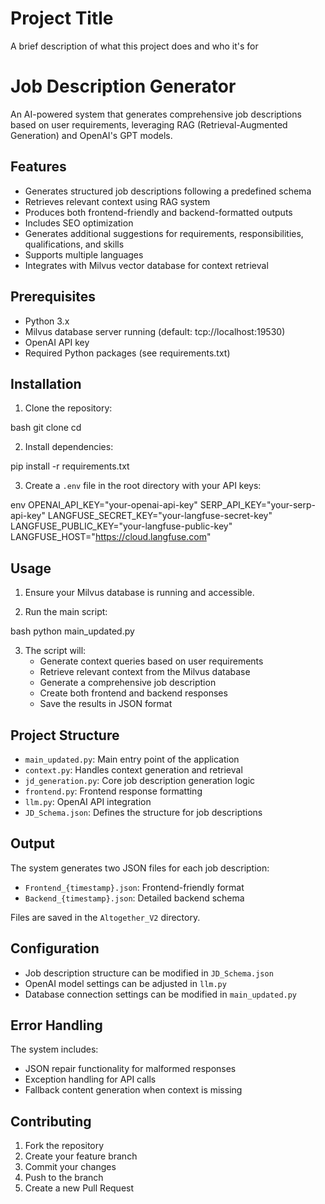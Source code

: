 
# Project Title

A brief description of what this project does and who it's for

# Job Description Generator

An AI-powered system that generates comprehensive job descriptions based on user requirements, leveraging RAG (Retrieval-Augmented Generation) and OpenAI's GPT models.

## Features

- Generates structured job descriptions following a predefined schema
- Retrieves relevant context using RAG system
- Produces both frontend-friendly and backend-formatted outputs
- Includes SEO optimization
- Generates additional suggestions for requirements, responsibilities, qualifications, and skills
- Supports multiple languages
- Integrates with Milvus vector database for context retrieval

## Prerequisites

- Python 3.x
- Milvus database server running (default: tcp://localhost:19530)
- OpenAI API key
- Required Python packages (see requirements.txt)

## Installation

1. Clone the repository:

bash
git clone <repository-url>
cd <repository-name>

2. Install dependencies:

pip install -r requirements.txt

3. Create a `.env` file in the root directory with your API keys:

env
OPENAI_API_KEY="your-openai-api-key"
SERP_API_KEY="your-serp-api-key"
LANGFUSE_SECRET_KEY="your-langfuse-secret-key"
LANGFUSE_PUBLIC_KEY="your-langfuse-public-key"
LANGFUSE_HOST="https://cloud.langfuse.com"


## Usage

1. Ensure your Milvus database is running and accessible.

2. Run the main script:


bash
python main_updated.py


3. The script will:
   - Generate context queries based on user requirements
   - Retrieve relevant context from the Milvus database
   - Generate a comprehensive job description
   - Create both frontend and backend responses
   - Save the results in JSON format

## Project Structure

- `main_updated.py`: Main entry point of the application
- `context.py`: Handles context generation and retrieval
- `jd_generation.py`: Core job description generation logic
- `frontend.py`: Frontend response formatting
- `llm.py`: OpenAI API integration
- `JD_Schema.json`: Defines the structure for job descriptions

## Output

The system generates two JSON files for each job description:
- `Frontend_{timestamp}.json`: Frontend-friendly format
- `Backend_{timestamp}.json`: Detailed backend schema

Files are saved in the `Altogether_V2` directory.

## Configuration

- Job description structure can be modified in `JD_Schema.json`
- OpenAI model settings can be adjusted in `llm.py`
- Database connection settings can be modified in `main_updated.py`

## Error Handling

The system includes:
- JSON repair functionality for malformed responses
- Exception handling for API calls
- Fallback content generation when context is missing

## Contributing

1. Fork the repository
2. Create your feature branch
3. Commit your changes
4. Push to the branch
5. Create a new Pull Request
